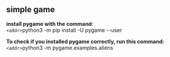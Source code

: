 ## simple game
**install pygame with the command:<br/>**
`<addr>`python3 -m pip install -U pygame --user

**To check if you installed pygame correctly, run this command:<br/>**
`<addr>`python3 -m pygame.examples.aliens



